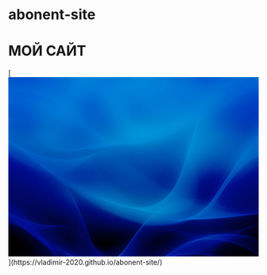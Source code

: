 # abonent-site
<h1>МОЙ САЙТ</h1>
[<img src="img/BG.jpg">](https://vladimir-2020.github.io/abonent-site/)